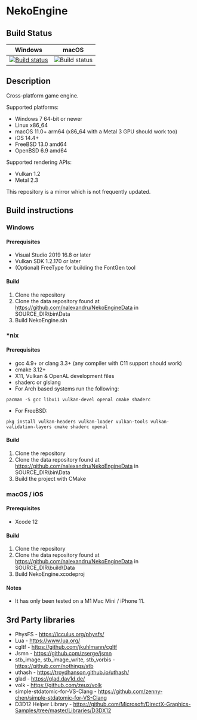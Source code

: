 # NekoEngine

## Build Status

| Windows | macOS |
|---------|-------|
|[![Build status](https://ci.appveyor.com/api/projects/status/t8pace9glsyigisd/branch/master?svg=true)](https://ci.appveyor.com/project/nalexandru/nekoengine/branch/master)|![Build status](https://github.com/nalexandru/NekoEngine/actions/workflows/xcode.yml/badge.svg?branch=master&event=push)|

## Description

Cross-platform game engine.

Supported platforms:
* Windows 7 64-bit or newer
* Linux x86_64
* macOS 11.0+ arm64 (x86_64 with a Metal 3 GPU should work too)
* iOS 14.4+
* FreeBSD 13.0 amd64
* OpenBSD 6.9 amd64

Supported rendering APIs:
* Vulkan 1.2
* Metal 2.3

This repository is a mirror which is not frequently updated.

## Build instructions

### Windows

#### Prerequisites
* Visual Studio 2019 16.8 or later
* Vulkan SDK 1.2.170 or later
* (Optional) FreeType for building the FontGen tool

#### Build
1. Clone the repository
2. Clone the data repository found at https://github.com/nalexandru/NekoEngineData in SOURCE_DIR\bin\Data
3. Build NekoEngine.sln

### *nix

#### Prerequisites
* gcc 4.9+ or clang 3.3+ (any compiler with C11 support should work)
* cmake 3.12+
* X11, Vulkan & OpenAL development files
* shaderc or glslang
* For Arch based systems run the following:
```
pacman -S gcc libx11 vulkan-devel openal cmake shaderc
```
* For FreeBSD:
```
pkg install vulkan-headers vulkan-loader vulkan-tools vulkan-validation-layers cmake shaderc openal
```

#### Build
1. Clone the repository
2. Clone the data repository found at https://github.com/nalexandru/NekoEngineData in SOURCE_DIR\bin\Data
3. Build the project with CMake

### macOS / iOS

#### Prerequisites
* Xcode 12

#### Build
1. Clone the repository
2. Clone the data repository found at https://github.com/nalexandru/NekoEngineData in SOURCE_DIR\build\Data
3. Build NekoEngine.xcodeproj

#### Notes
* It has only been tested on a M1 Mac Mini / iPhone 11.

## 3rd Party libraries

* PhysFS - https://icculus.org/physfs/
* Lua - https://www.lua.org/
* cgltf - https://github.com/jkuhlmann/cgltf
* Jsmn - https://github.com/zserge/jsmn
* stb_image, stb_image_write, stb_vorbis - https://github.com/nothings/stb
* uthash - https://troydhanson.github.io/uthash/
* glad - https://glad.dav1d.de/
* volk - https://github.com/zeux/volk
* simple-stdatomic-for-VS-Clang - https://github.com/zenny-chen/simple-stdatomic-for-VS-Clang
* D3D12 Helper Library - https://github.com/Microsoft/DirectX-Graphics-Samples/tree/master/Libraries/D3DX12
